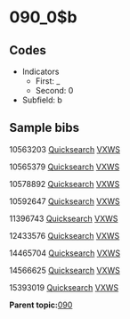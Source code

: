 # 090\_0$b

## Codes

-   Indicators
    -   First: \_
    -   Second: 0
-   Subfield: b

## Sample bibs

10563203 [Quicksearch](https://search.library.yale.edu/catalog/10563203) [VXWS](http://prodorbis.library.yale.edu:7014/vxws/GetHoldingsService?bibId=10563203)

10565379 [Quicksearch](https://search.library.yale.edu/catalog/10565379) [VXWS](http://prodorbis.library.yale.edu:7014/vxws/GetHoldingsService?bibId=10565379)

10578892 [Quicksearch](https://search.library.yale.edu/catalog/10578892) [VXWS](http://prodorbis.library.yale.edu:7014/vxws/GetHoldingsService?bibId=10578892)

10592647 [Quicksearch](https://search.library.yale.edu/catalog/10592647) [VXWS](http://prodorbis.library.yale.edu:7014/vxws/GetHoldingsService?bibId=10592647)

11396743 [Quicksearch](https://search.library.yale.edu/catalog/11396743) [VXWS](http://prodorbis.library.yale.edu:7014/vxws/GetHoldingsService?bibId=11396743)

12433576 [Quicksearch](https://search.library.yale.edu/catalog/12433576) [VXWS](http://prodorbis.library.yale.edu:7014/vxws/GetHoldingsService?bibId=12433576)

14465704 [Quicksearch](https://search.library.yale.edu/catalog/14465704) [VXWS](http://prodorbis.library.yale.edu:7014/vxws/GetHoldingsService?bibId=14465704)

14566625 [Quicksearch](https://search.library.yale.edu/catalog/14566625) [VXWS](http://prodorbis.library.yale.edu:7014/vxws/GetHoldingsService?bibId=14566625)

15393019 [Quicksearch](https://search.library.yale.edu/catalog/15393019) [VXWS](http://prodorbis.library.yale.edu:7014/vxws/GetHoldingsService?bibId=15393019)

**Parent topic:**[090](../../tags/090/090.md)

